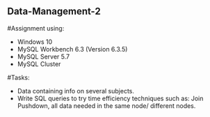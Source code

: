 ## Data-Management-2
#Assignment using: 
- Windows 10
- MySQL Workbench 6.3 (Version 6.3.5)
- MySQL Server 5.7
- MySQL Cluster

#Tasks:
- Data containing info on several subjects.
- Write SQL queries to try time efficiency techniques such as:
  Join Pushdown, all data needed in the same node/ different nodes.
